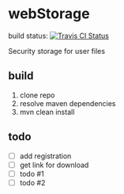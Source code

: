 # webStorage

build status: 
[![Travis CI Status](https://travis-ci.org/Veers/webStorage.svg?branch=master)](https://travis-ci.org/Veers/webStorage)

Security storage for user files

## build 
1. clone repo
1. resolve maven dependencies
1. mvn clean install

## todo

- [ ] add registration
- [ ] get link for download
- [ ] todo #1
- [ ] todo #2
